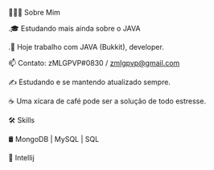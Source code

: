 👨🏻‍💻 Sobre Mim

.🎓   Estudando mais ainda sobre o JAVA

.💼   Hoje trabalho com JAVA (Bukkit), developer.

📫 Contato: zMLGPVP#0830  / zmlgpvp@gmail.com

✍️   Estudando e se mantendo atualizado sempre.

☕   Uma xícara de café pode ser a solução de todo estresse.

🛠 Skills

🛢   MongoDB | MySQL | SQL

🔧   Intellij

